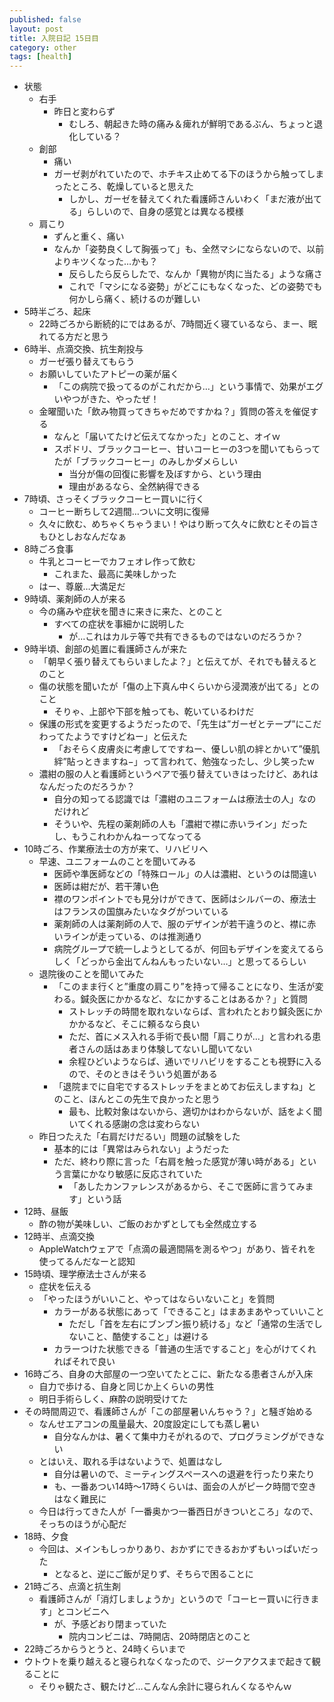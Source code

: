 ```yaml
---
published: false
layout: post
title: 入院日記 15日目
category: other
tags: [health]
---
```


- 状態
  - 右手
    - 昨日と変わらず
      - むしろ、朝起きた時の痛み＆痺れが鮮明であるぶん、ちょっと退化している？
  - 創部
    - 痛い
    - ガーゼ剥がれていたので、ホチキス止めてる下のほうから触ってしまったところ、乾燥していると思えた
      - しかし、ガーゼを替えてくれた看護師さんいわく「まだ液が出てる」らしいので、自身の感覚とは異なる模様
  - 肩こり
    - ずんと重く、痛い
    - なんか「姿勢良くして胸張って」も、全然マシにならないので、以前よりキツくなった…かも？
      - 反らしたら反らしたで、なんか「異物が肉に当たる」ような痛さ
      - これで「マシになる姿勢」がどこにもなくなった、どの姿勢でも何かしら痛く、続けるのが難しい
- 5時半ごろ、起床
  - 22時ごろから断続的にではあるが、7時間近く寝ているなら、まー、眠れてる方だと思う
- 6時半、点滴交換、抗生剤投与
  - ガーゼ張り替えてもらう
  - お願いしていたアトピーの薬が届く
    - 「この病院で扱ってるのがこれだから…」という事情で、効果がエグいやつがきた、やったぜ！
  - 金曜聞いた「飲み物買ってきちゃだめですかね？」質問の答えを催促する
    - なんと「届いてたけど伝えてなかった」とのこと、オイｗ
    - スポドリ、ブラックコーヒー、甘いコーヒーの3つを聞いてもらってたが「ブラックコーヒー」のみしかダメらしい
      - 当分が傷の回復に影響を及ぼすから、という理由
      - 理由があるなら、全然納得できる
- 7時頃、さっそくブラックコーヒー買いに行く
  - コーヒー断ちして2週間…ついに文明に復帰
  - 久々に飲む、めちゃくちゃうまい！やはり断って久々に飲むとその旨さもひとしおなんだなぁ
- 8時ごろ食事
  - 牛乳とコーヒーでカフェオレ作って飲む
    - これまた、最高に美味しかった
  - はー、尊厳…大満足だ
- 9時頃、薬剤師の人が来る
  - 今の痛みや症状を聞きに来きに来た、とのこと
    - すべての症状を事細かに説明した
      - が…これはカルテ等で共有できるものではないのだろうか？
- 9時半頃、創部の処置に看護師さんが来た
  - 「朝早く張り替えてもらいましたよ？」と伝えてが、それでも替えるとのこと
  - 傷の状態を聞いたが「傷の上下真ん中くらいから浸潤液が出てる」とのこと
    - そりゃ、上部や下部を触っても、乾いているわけだ
  - 保護の形式を変更するようだったので、「先生は”ガーゼとテープ”にこだわってたようですけどねー」と伝えた
    - 「おそらく皮膚炎に考慮してですねー、優しい肌の絆とかいて”優肌絆”貼っときますね−」って言われて、勉強なったし、少し笑ったw
  - 濃紺の服の人と看護師というペアで張り替えていきはったけど、あれはなんだったのだろうか？
    - 自分の知ってる認識では「濃紺のユニフォームは療法士の人」なのだけれど
    - そういや、先程の薬剤師の人も「濃紺で襟に赤いライン」だったし、もうこれわかんねーってなってる
- 10時ごろ、作業療法士の方が来て、リハビリへ
  - 早速、ユニフォームのことを聞いてみる
    - 医師や準医師などの「特殊ロール」の人は濃紺、というのは間違い
    - 医師は紺だが、若干薄い色
    - 襟のワンポイントでも見分けができて、医師はシルバーの、療法士はフランスの国旗みたいなタグがついている
    - 薬剤師の人は薬剤師の人で、服のデザインが若干違うのと、襟に赤いラインが走っている、のは推測通り
    - 病院グループで統一しようとしてるが、何回もデザインを変えてるらしく「どっから金出てんねんもったいない…」と思ってるらしい
  - 退院後のことを聞いてみた
    - 「このまま行くと”重度の肩こり”を持って帰ることになり、生活が変わる。鍼灸医にかかるなど、なにかすることはあるか？」と質問
      - ストレッチの時間を取れないならば、言われたとおり鍼灸医にかかかるなど、そこに頼るなら良い
      - ただ、首にメス入れる手術で長い間「肩こりが…」と言われる患者さんの話はあまり体験してないし聞いてない
      - 余程ひどいようならば、通いでリハビリをすることも視野に入るので、そのときはそういう処置がある
    - 「退院までに自宅でするストレッチをまとめてお伝えしますね」とのこと、ほんとこの先生で良かったと思う
      - 最も、比較対象はないから、適切かはわからないが、話をよく聞いてくれる感謝の念は変わらない
  - 昨日つたえた「右肩だけだるい」問題の試験をした
    - 基本的には「異常はみられない」ようだった
    - ただ、終わり際に言った「右肩を触った感覚が薄い時がある」という言葉にかなり敏感に反応されていた
      - 「あしたカンファレンスがあるから、そこで医師に言うてみます」という話
- 12時、昼飯
  - 酢の物が美味しい、ご飯のおかずとしても全然成立する
- 12時半、点滴交換
  - AppleWatchウェアで「点滴の最適間隔を測るやつ」があり、皆それを使ってるんだなーと認知
- 15時頃、理学療法士さんが来る
  - 症状を伝える
  - 「やったほうがいいこと、やってはならいないこと」を質問
    - カラーがある状態にあって「できること」はまあまあやっていいこと
      - ただし「首を左右にブンブン振り続ける」など「通常の生活でしないこと、酷使すること」は避ける
    - カラーつけた状態できる「普通の生活ですること」を心がけてくれればそれで良い
- 16時ごろ、自身の大部屋の一つ空いてたとこに、新たなる患者さんが入床
  - 自力で歩ける、自身と同じか上くらいの男性
  - 明日手術らしく、麻酔の説明受けてた
- その時間周辺で、看護師さんが「この部屋暑いんちゃう？」と騒ぎ始める
  - なんせエアコンの風量最大、20度設定にしても蒸し暑い
    - 自分なんかは、暑くて集中力そがれるので、プログラミングができない
  - とはいえ、取れる手はないようで、処置はなし
    - 自分は暑いので、ミーティングスペースへの退避を行ったり来たり
    - も、一番あつい14時〜17時くらいは、面会の人がピーク時間で空きはなく難民に
  - 今日は行ってきた人が「一番奥かつ一番西日がきついところ」なので、そっちのほうが心配だ
- 18時、夕食
  - 今回は、メインもしっかりあり、おかずにできるおかずもいっぱいだった
    - となると、逆にご飯が足りず、そちらで困ることに
- 21時ごろ、点滴と抗生剤
  - 看護師さんが「消灯しましょうか」というので「コーヒー買いに行きます」とコンビニへ
    - が、予感どおり閉まっていた
      - 院内コンビニは、7時開店、20時閉店とのこと
- 22時ごろからうとうと、24時くらいまで
- ウトウトを乗り越えると寝られなくなったので、ジークアクスまで起きて観ることに
  - そりゃ観たさ、観たけど…こんなん余計に寝られんくなるやんｗ
